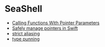 # SeaShell

* [Calling Functions With Pointer Parameters](https://developer.apple.com/documentation/swift/calling-functions-with-pointer-parameters)
* [Safely manage pointers in Swift](https://developer.apple.com/videos/play/wwdc2020/10167)
* [strict aliasing](https://www.geeksforgeeks.org/strict-aliasing-rule-in-c-with-examples/)
* [type punning](https://www.cocoawithlove.com/2008/04/using-pointers-to-recast-in-c-is-bad.html)
